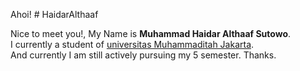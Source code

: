 Ahoi! # HaidarAlthaaf

Nice to meet you!, My Name is **Muhammad Haidar Althaaf Sutowo**. <br>
I currently a student of [universitas Muhammaditah Jakarta](https://umj.ac.id/).<br>
And currently I am still actively pursuing my 5 semester.
Thanks.

